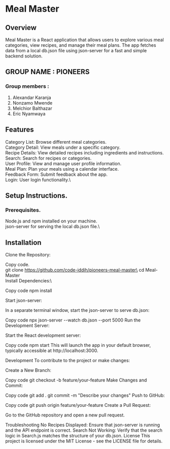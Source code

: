# Meal Master

## Overview

Meal Master is a React application that allows users to explore various meal categories, view recipes, and manage their meal plans. The app fetches data from a local db.json file using json-server for a fast and simple backend solution.

## GROUP NAME : PIONEERS

### Group members :

1. Alexandar Karanja
2. Nonzamo Mwende
3. Melchior Balthazar
4. Eric Nyamwaya

## Features

Category List: Browse different meal categories.\
Category Detail: View meals under a specific category.\
Recipe Details: View detailed recipes including ingredients and instructions.\
Search: Search for recipes or categories.\
User Profile: View and manage user profile information.\
Meal Plan: Plan your meals using a calendar interface.\
Feedback Form: Submit feedback about the app.\
Login: User login functionality.\

## Setup Instructions.

### Prerequisites.

Node.js and npm installed on your machine.\
json-server for serving the local db.json file.\

## Installation
Clone the Repository:

Copy code.\
git clone https://github.com/code-iddih/pioneers-meal-master\
cd Meal-Master\
Install Dependencies:\

Copy code
npm install

Start json-server:

In a separate terminal window, start the json-server to serve db.json:

Copy code
npx json-server --watch db.json --port 5000
Run the Development Server:

Start the React development server:

Copy code
npm start
This will launch the app in your default browser, typically accessible at http://localhost:3000.

Development
To contribute to the project or make changes:

Create a New Branch:

Copy code
git checkout -b feature/your-feature
Make Changes and Commit:

Copy code
git add .
git commit -m "Describe your changes"
Push to GitHub:

Copy code
git push origin feature/your-feature
Create a Pull Request:

Go to the GitHub repository and open a new pull request.

Troubleshooting
No Recipes Displayed: Ensure that json-server is running and the API endpoint is correct.
Search Not Working: Verify that the search logic in Search.js matches the structure of your db.json.
License
This project is licensed under the MIT License - see the LICENSE file for details.




